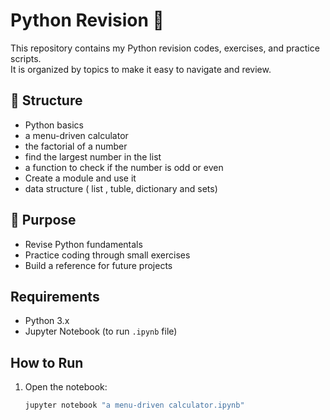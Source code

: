 # Python Revision 🐍

This repository contains my Python revision codes, exercises, and practice scripts.  
It is organized by topics to make it easy to navigate and review.

## 📂 Structure
- Python basics
- a menu-driven calculator
- the factorial of a number
- find the largest number in the list
- a function to check if the number is odd or even
- Create a module and use it
- data structure ( list , tuble, dictionary and sets)

## 🎯 Purpose
- Revise Python fundamentals
- Practice coding through small exercises
- Build a reference for future projects

## Requirements
- Python 3.x
- Jupyter Notebook (to run `.ipynb` file)

## How to Run
1. Open the notebook:
   ```bash
   jupyter notebook "a menu-driven calculator.ipynb"
